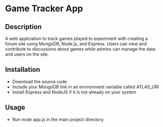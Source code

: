# Game Tracker App

## Description
A web applciation to track games played to experiment with creating a forum site using MongoDB, Node.js, and Express. Users can view and contribute to discussions about games while admins can manage the data and users on the site.

## Installation
* Download the source code
* Include your MongoDB link in an environment variable called ATLAS_URI
* Install Express and NodeJS if it is not already on your system

## Usage
* Run node app.js in the main project directory.
